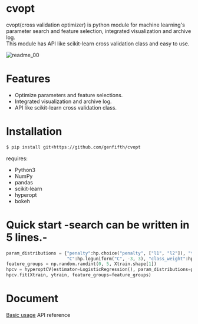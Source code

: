 # cvopt
cvopt(cross validation optimizer) is python module for machine learning's parameter search and feature selection, integrated visualization and archive log.   
This module has API like scikit-learn cross validation class and easy to use.

![readme_00](https://github.com/genfifth/images/blob/master/cvopt/readme_00.PNG)

# Features
* Optimize parameters and feature selections.
* Integrated visualization and archive log.
* API like scikit-learn cross validation class.

# Installation   
```bash
$ pip install git+https://github.com/genfifth/cvopt
```
requires:   
* Python3
* NumPy
* pandas
* scikit-learn
* hyperopt
* bokeh
   
# Quick start -search can be written in 5 lines.-
```python
param_distributions = {"penalty":hp.choice("penalty", ["l1", "l2"]), "tol":hp.loguniform("tol", -4, -2), 
                       "C":hp.loguniform("C", -3, 3), "class_weight":hp.choice("class_weight", [None, "balanced"])}
feature_groups = np.random.randint(0, 5, Xtrain.shape[1]) 
hpcv = hyperoptCV(estimator=LogisticRegression(), param_distributions=param_distributions)
hpcv.fit(Xtrain, ytrain, feature_groups=feature_groups)
```
   
# Document
[Basic usage](https://github.com/genfifth/cvopt/blob/master/docs/basic_usage.ipynb)
API reference